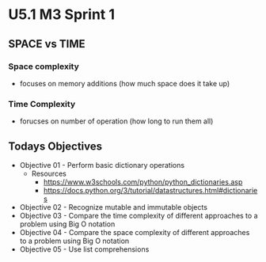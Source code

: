 # U5.1 M3 Sprint 1

## SPACE vs TIME
 ### __Space__ complexity
- focuses on memory additions  (how much space does it take up)
### __Time__ Complexity 
  - forucses on number of operation (how long to run them all)
  
## Todays Objectives
- Objective 01 - Perform basic dictionary operations
  - Resources
    - https://www.w3schools.com/python/python_dictionaries.asp
    - https://docs.python.org/3/tutorial/datastructures.html#dictionaries
- Objective 02 - Recognize mutable and immutable objects
- Objective 03 - Compare the time complexity of different approaches to a problem using Big O notation
- Objective 04 - Compare the space complexity of different approaches to a problem using Big O notation
- Objective 05 - Use list comprehensions
